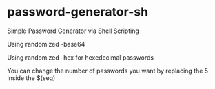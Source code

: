 # password-generator-sh

Simple Password Generator via Shell Scripting

Using randomized -base64

Using randomized -hex for hexedecimal passwords

You can change the number of passwords you want by replacing the 5 inside the $(seq)
